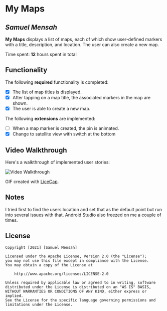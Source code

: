 # My Maps 

## *Samuel Mensah*

**My Maps** displays a list of maps, each of which show user-defined markers with a title, description, and location. The user can also create a new map. 

Time spent: **12** hours spent in total

## Functionality 

The following **required** functionality is completed:

* [X] The list of map titles is displayed.
* [X] After tapping on a map title, the associated markers in the map are shown.
* [X] The user is able to create a new map.

The following **extensions** are implemented:

* [ ] When a map marker is created, the pin is animated.
* [X] Change to satellite view with switch at the bottom

## Video Walkthrough

Here's a walkthrough of implemented user stories:

<img src='https://imgur.com/a/e5TzXf9' title='Video Walkthrough' width='' alt='Video Walkthrough' />

GIF created with [LiceCap](http://www.cockos.com/licecap/).

## Notes

I tried first to find the users location and set that as the default point but run into several issues with that.
Android Studio also freezed on me a couple of times.

## License

    Copyright [2021] [Samuel Mensah]

    Licensed under the Apache License, Version 2.0 (the "License");
    you may not use this file except in compliance with the License.
    You may obtain a copy of the License at

        http://www.apache.org/licenses/LICENSE-2.0

    Unless required by applicable law or agreed to in writing, software
    distributed under the License is distributed on an "AS IS" BASIS,
    WITHOUT WARRANTIES OR CONDITIONS OF ANY KIND, either express or implied.
    See the License for the specific language governing permissions and
    limitations under the License.
